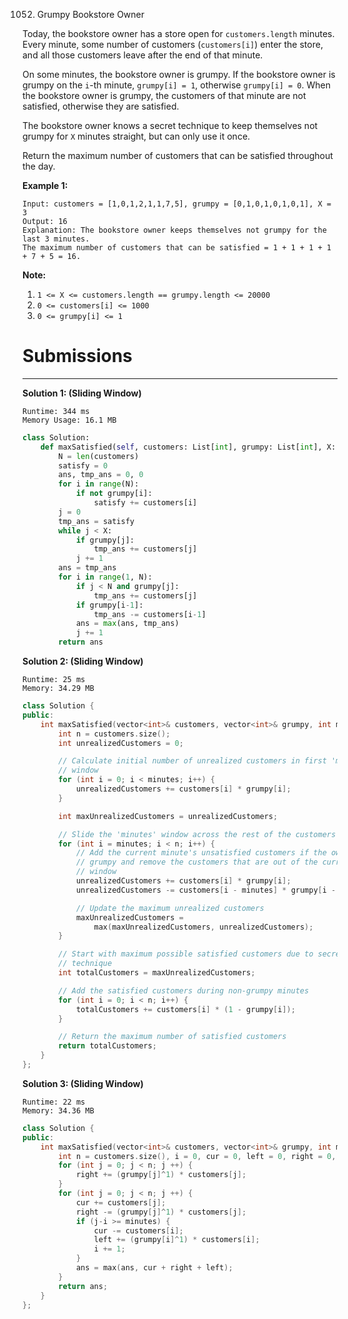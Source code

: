 1052. Grumpy Bookstore Owner

Today, the bookstore owner has a store open for `customers.length` minutes.  Every minute, some number of customers (`customers[i]`) enter the store, and all those customers leave after the end of that minute.

On some minutes, the bookstore owner is grumpy.  If the bookstore owner is grumpy on the `i`-th minute, `grumpy[i] = 1`, otherwise `grumpy[i] = 0`.  When the bookstore owner is grumpy, the customers of that minute are not satisfied, otherwise they are satisfied.

The bookstore owner knows a secret technique to keep themselves not grumpy for `X` minutes straight, but can only use it once.

Return the maximum number of customers that can be satisfied throughout the day.

 

**Example 1:**
```
Input: customers = [1,0,1,2,1,1,7,5], grumpy = [0,1,0,1,0,1,0,1], X = 3
Output: 16
Explanation: The bookstore owner keeps themselves not grumpy for the last 3 minutes. 
The maximum number of customers that can be satisfied = 1 + 1 + 1 + 1 + 7 + 5 = 16.
``` 

**Note:**

1. `1 <= X <= customers.length == grumpy.length <= 20000`
1. `0 <= customers[i] <= 1000`
1. `0 <= grumpy[i] <= 1`

# Submissions
---
**Solution 1: (Sliding Window)**
```
Runtime: 344 ms
Memory Usage: 16.1 MB
```
```python
class Solution:
    def maxSatisfied(self, customers: List[int], grumpy: List[int], X: int) -> int:
        N = len(customers)
        satisfy = 0
        ans, tmp_ans = 0, 0
        for i in range(N):
            if not grumpy[i]:
                satisfy += customers[i]
        j = 0
        tmp_ans = satisfy
        while j < X:
            if grumpy[j]:
                tmp_ans += customers[j]
            j += 1
        ans = tmp_ans
        for i in range(1, N):
            if j < N and grumpy[j]:
                tmp_ans += customers[j]
            if grumpy[i-1]:
                tmp_ans -= customers[i-1]
            ans = max(ans, tmp_ans)
            j += 1
        return ans
```

**Solution 2: (Sliding Window)**
```
Runtime: 25 ms
Memory: 34.29 MB
```
```c++
class Solution {
public:
    int maxSatisfied(vector<int>& customers, vector<int>& grumpy, int minutes) {
        int n = customers.size();
        int unrealizedCustomers = 0;

        // Calculate initial number of unrealized customers in first 'minutes'
        // window
        for (int i = 0; i < minutes; i++) {
            unrealizedCustomers += customers[i] * grumpy[i];
        }

        int maxUnrealizedCustomers = unrealizedCustomers;

        // Slide the 'minutes' window across the rest of the customers array
        for (int i = minutes; i < n; i++) {
            // Add the current minute's unsatisfied customers if the owner is
            // grumpy and remove the customers that are out of the current
            // window
            unrealizedCustomers += customers[i] * grumpy[i];
            unrealizedCustomers -= customers[i - minutes] * grumpy[i - minutes];

            // Update the maximum unrealized customers
            maxUnrealizedCustomers =
                max(maxUnrealizedCustomers, unrealizedCustomers);
        }

        // Start with maximum possible satisfied customers due to secret
        // technique
        int totalCustomers = maxUnrealizedCustomers;

        // Add the satisfied customers during non-grumpy minutes
        for (int i = 0; i < n; i++) {
            totalCustomers += customers[i] * (1 - grumpy[i]);
        }

        // Return the maximum number of satisfied customers
        return totalCustomers;
    }
};
```

**Solution 3: (Sliding Window)**
```
Runtime: 22 ms
Memory: 34.36 MB
```
```c++
class Solution {
public:
    int maxSatisfied(vector<int>& customers, vector<int>& grumpy, int minutes) {
        int n = customers.size(), i = 0, cur = 0, left = 0, right = 0, ans = 0;
        for (int j = 0; j < n; j ++) {
            right += (grumpy[j]^1) * customers[j];
        }
        for (int j = 0; j < n; j ++) {
            cur += customers[j];
            right -= (grumpy[j]^1) * customers[j];
            if (j-i >= minutes) {
                cur -= customers[i];
                left += (grumpy[i]^1) * customers[i];
                i += 1;
            }
            ans = max(ans, cur + right + left);
        }
        return ans;
    }
};
```
